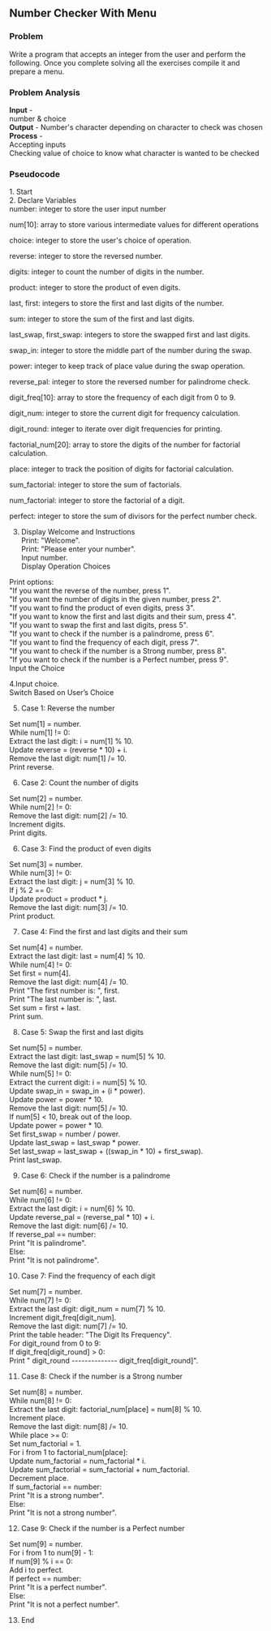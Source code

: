 <h2>Number Checker With Menu</h2>
<h3>Problem</h3>
Write a program that accepts an integer from the user and perform the following. Once you complete solving all the exercises compile it and prepare a menu.

<h3>Problem Analysis</h3>
<strong>Input</strong> - <br>
number & choice <br>
<strong>Output</strong> - Number's character depending on character to check was chosen<br>
<strong>Process</strong> - <br>
Accepting inputs <br>
Checking value of choice to know what character is wanted to be checked <br>

<h3>Pseudocode</h3>
1. Start <br>
2. Declare Variables <br>
number: integer to store the user input number <br>

num[10]: array to store various intermediate values for different operations <br>

choice: integer to store the user's choice of operation. <br>

reverse: integer to store the reversed number. <br>

digits: integer to count the number of digits in the number. <br>

product: integer to store the product of even digits. <br>

last, first: integers to store the first and last digits of the number. <br>

sum: integer to store the sum of the first and last digits. <br>

last_swap, first_swap: integers to store the swapped first and last digits. <br>

swap_in: integer to store the middle part of the number during the swap. <br>

power: integer to keep track of place value during the swap operation. <br>

reverse_pal: integer to store the reversed number for palindrome check. <br>

digit_freq[10]: array to store the frequency of each digit from 0 to 9. <br>

digit_num: integer to store the current digit for frequency calculation. <br>

digit_round: integer to iterate over digit frequencies for printing. <br>

factorial_num[20]: array to store the digits of the number for factorial calculation. <br>

place: integer to track the position of digits for factorial calculation. <br>

sum_factorial: integer to store the sum of factorials. <br>

num_factorial: integer to store the factorial of a digit. <br>

perfect: integer to store the sum of divisors for the perfect number check. <br>


3. Display Welcome and Instructions <br>
Print: "Welcome". <br>
Print: "Please enter your number". <br>
Input number. <br>
Display Operation Choices <br>

Print options: <br>
"If you want the reverse of the number, press 1". <br>
"If you want the number of digits in the given number, press 2". <br>
"If you want to find the product of even digits, press 3". <br>
"If you want to know the first and last digits and their sum, press 4". <br>
"If you want to swap the first and last digits, press 5". <br>
"If you want to check if the number is a palindrome, press 6". <br>
"If you want to find the frequency of each digit, press 7". <br>
"If you want to check if the number is a Strong number, press 8". <br>
"If you want to check if the number is a Perfect number, press 9". <br>
Input the Choice <br>

4.Input choice. <br>
Switch Based on User’s Choice <br>
 
5. Case 1: Reverse the number <br>

Set num[1] = number. <br>
While num[1] != 0: <br>
Extract the last digit: i = num[1] % 10. <br>
Update reverse = (reverse * 10) + i. <br>
Remove the last digit: num[1] /= 10. <br>
Print reverse. <br>

6. Case 2: Count the number of digits <br>
 
Set num[2] = number. <br>
While num[2] != 0: <br>
Remove the last digit: num[2] /= 10. <br>
Increment digits. <br>
Print digits. <br>

6. Case 3: Find the product of even digits <br>

Set num[3] = number. <br>
While num[3] != 0: <br>
Extract the last digit: j = num[3] % 10. <br>
If j % 2 == 0: <br>
Update product = product * j. <br>
Remove the last digit: num[3] /= 10. <br>
Print product. <br>

7. Case 4: Find the first and last digits and their sum <br>

Set num[4] = number. <br>
Extract the last digit: last = num[4] % 10. <br>
While num[4] != 0: <br>
Set first = num[4]. <br>
Remove the last digit: num[4] /= 10. <br>
Print "The first number is: ", first. <br>
Print "The last number is: ", last. <br>
Set sum = first + last. <br>
Print sum. <br>

8. Case 5: Swap the first and last digits <br>

Set num[5] = number. <br>
Extract the last digit: last_swap = num[5] % 10. <br>
Remove the last digit: num[5] /= 10. <br>
While num[5] != 0: <br>
Extract the current digit: i = num[5] % 10. <br>
Update swap_in = swap_in + (i * power). <br>
Update power = power * 10. <br>
Remove the last digit: num[5] /= 10. <br>
If num[5] < 10, break out of the loop. <br>
Update power = power * 10. <br> 
Set first_swap = number / power. <br> 
Update last_swap = last_swap * power.<br>
Set last_swap = last_swap + ((swap_in * 10) + first_swap). <br>
Print last_swap.<br>

9. Case 6: Check if the number is a palindrome<br>

Set num[6] = number.<br>
While num[6] != 0:<br>
Extract the last digit: i = num[6] % 10.<br>
Update reverse_pal = (reverse_pal * 10) + i.<br>
Remove the last digit: num[6] /= 10.<br>
If reverse_pal == number:<br>
Print "It is palindrome".<br>
Else:<br>
Print "It is not palindrome".<br>

10. Case 7: Find the frequency of each digit<br>

Set num[7] = number.<br>
While num[7] != 0:<br>
Extract the last digit: digit_num = num[7] % 10.<br>
Increment digit_freq[digit_num].<br>
Remove the last digit: num[7] /= 10.<br>
Print the table header: "The Digit Its Frequency".<br>
For digit_round from 0 to 9:<br>
If digit_freq[digit_round] > 0:<br>
Print " digit_round -------------- digit_freq[digit_round]".<br>

11. Case 8: Check if the number is a Strong number<br>

Set num[8] = number.<br>
While num[8] != 0:<br>
Extract the last digit: factorial_num[place] = num[8] % 10.<br>
Increment place.<br>
Remove the last digit: num[8] /= 10.<br>
While place >= 0:<br>
Set num_factorial = 1.<br>
For i from 1 to factorial_num[place]:<br>
Update num_factorial = num_factorial * i.<br>
Update sum_factorial = sum_factorial + num_factorial.<br>
Decrement place.<br>
If sum_factorial == number:<br>
Print "It is a strong number".<br>
Else:<br>
Print "It is not a strong number".<br>

12. Case 9: Check if the number is a Perfect number<br>

Set num[9] = number.<br>
For i from 1 to num[9] - 1:<br>
If num[9] % i == 0:<br>
Add i to perfect.<br>
If perfect == number:<br>
Print "It is a perfect number".<br>
Else:<br>
Print "It is not a perfect number".<br>

13. End<br>



